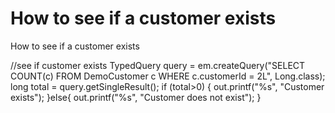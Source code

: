 # How to see if a customer exists


How to see if a customer exists

//see if customer exists
TypedQuery<Long> query = em.createQuery("SELECT COUNT(c) FROM DemoCustomer c WHERE c.customerId = 2L", Long.class);
long total = query.getSingleResult();
if (total>0)
{
out.printf("%s", "Customer exists");
}else{
out.printf("%s", "Customer does not exist");
}
